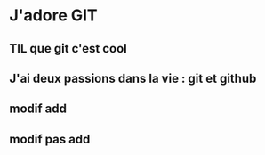 # J'adore GIT

## TIL que git c'est cool
## J'ai deux passions dans la vie : git et github 
## modif add
## modif pas add

